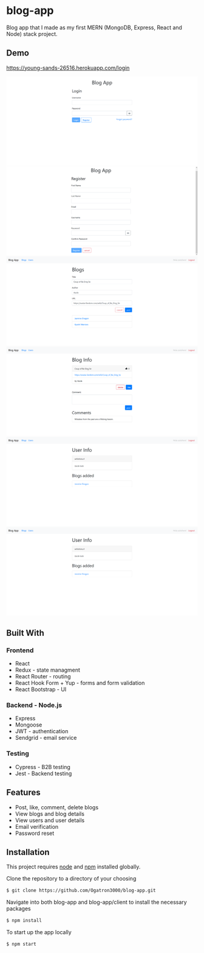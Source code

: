 # blog-app

Blog app that I made as my first MERN (MongoDB, Express, React and Node) stack project.

## Demo

https://young-sands-26516.herokuapp.com/login

![login](https://github.com/Ogatron3000/blog-app/blob/master/demo/login.png)
![register](https://github.com/Ogatron3000/blog-app/blob/master/demo/register.png)
![blog-list](https://github.com/Ogatron3000/blog-app/blob/master/demo/blog-list.png)
![blog-info](https://github.com/Ogatron3000/blog-app/blob/master/demo/blog-info.png)
![user-list](https://github.com/Ogatron3000/blog-app/blob/master/demo/user-info.png)
![user-info](https://github.com/Ogatron3000/blog-app/blob/master/demo/user-info.png)

## Built With

### Frontend

* React
* Redux - state managment
* React Router - routing
* React Hook Form + Yup - forms and form validation
* React Bootstrap - UI

### Backend - Node.js

* Express
* Mongoose
* JWT - authentication
* Sendgrid - email service

### Testing

* Cypress - B2B testing
* Jest - Backend testing

## Features

* Post, like, comment, delete blogs
* View blogs and blog details
* View users and user details
* Email verification
* Password reset

## Installation

This project requires [node](http://nodejs.org) and [npm](https://npmjs.com) installed globally. 

Clone the repository to a directory of your choosing

```sh
$ git clone https://github.com/Ogatron3000/blog-app.git
```
Navigate into both blog-app and blog-app/client to install the necessary packages

```sh
$ npm install 
```
To start up the app locally

```sh
$ npm start
```
